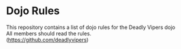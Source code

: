 Dojo Rules
==========

This repository contains a list of dojo rules for the Deadly Vipers dojo  
All members should read the rules.  
(https://github.com/deadlyvipers)
